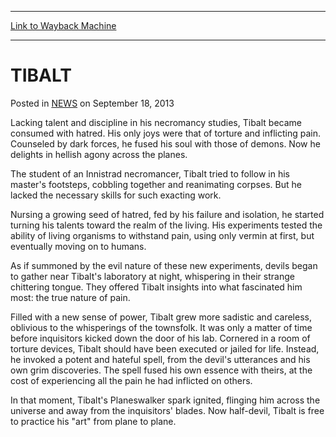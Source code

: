 
---
[Link to Wayback Machine](https://web.archive.org/web/20220527225415/https://magic.wizards.com/en/articles/archive/tibalt-2013-09-18)

[_metadata_:description]:- "Lacking talent and discipline as a necromancy student, Tibalt was consumed with hatred, isolation, and failure. Now half devil, his pain is his power."
[_metadata_:generator]:- "Drupal 7 (http://drupal.org)"
[_metadata_:node]:- "46529"
[_metadata_:publish_date]:- "2013-09-18"
[_metadata_:source]:- "div-main-content"
[_metadata_:title]:- "TIBALT"
[_metadata_:wayback_capture_timestamp]:- "2022-05-27 22:54:15"
[_metadata_:wayback_raw_url]:- "https://web.archive.org/web/20220527225415id_/https://magic.wizards.com/en/articles/archive/tibalt-2013-09-18"
[_metadata_:wayback_url]:- "https://magic.wizards.com/en/articles/archive/tibalt-2013-09-18"
---


TIBALT
======



 Posted in [NEWS](/en/articles)
 on September 18, 2013 










Lacking talent and discipline in his necromancy studies, Tibalt became consumed with hatred. His only joys were that of torture and inflicting pain. Counseled by dark forces, he fused his soul with those of demons. Now he delights in hellish agony across the planes.


The student of an Innistrad necromancer, Tibalt tried to follow in his master's footsteps, cobbling together and reanimating corpses. But he lacked the necessary skills for such exacting work.


Nursing a growing seed of hatred, fed by his failure and isolation, he started turning his talents toward the realm of the living. His experiments tested the ability of living organisms to withstand pain, using only vermin at first, but eventually moving on to humans.


As if summoned by the evil nature of these new experiments, devils began to gather near Tibalt's laboratory at night, whispering in their strange chittering tongue. They offered Tibalt insights into what fascinated him most: the true nature of pain.


Filled with a new sense of power, Tibalt grew more sadistic and careless, oblivious to the whisperings of the townsfolk. It was only a matter of time before inquisitors kicked down the door of his lab. Cornered in a room of torture devices, Tibalt should have been executed or jailed for life. Instead, he invoked a potent and hateful spell, from the devil's utterances and his own grim discoveries. The spell fused his own essence with theirs, at the cost of experiencing all the pain he had inflicted on others.


In that moment, Tibalt's Planeswalker spark ignited, flinging him across the universe and away from the inquisitors' blades. Now half-devil, Tibalt is free to practice his "art" from plane to plane.







